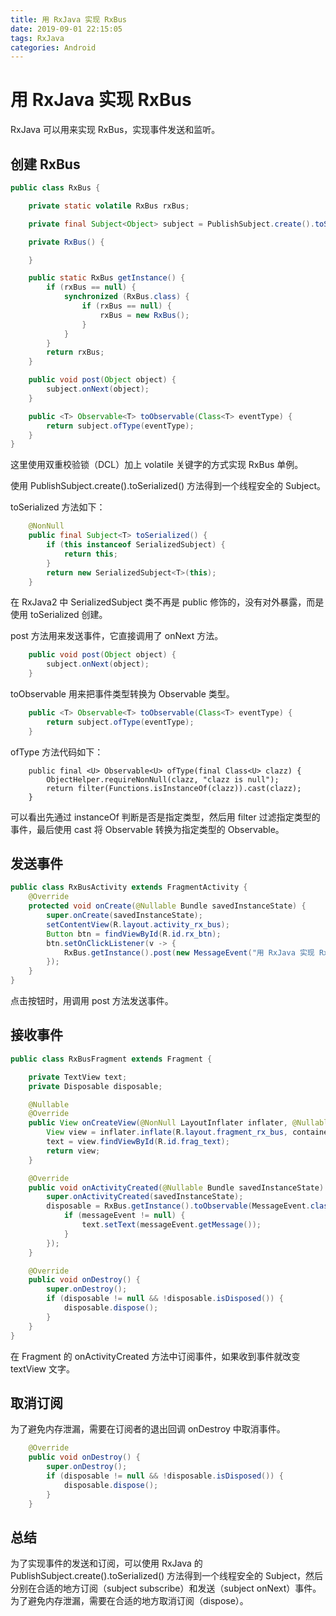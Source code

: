 ```yaml
---
title: 用 RxJava 实现 RxBus
date: 2019-09-01 22:15:05
tags: RxJava
categories: Android
---
```


# 用 RxJava 实现 RxBus

RxJava 可以用来实现 RxBus，实现事件发送和监听。

## 创建 RxBus

```java
public class RxBus {

    private static volatile RxBus rxBus;

    private final Subject<Object> subject = PublishSubject.create().toSerialized();

    private RxBus() {

    }

    public static RxBus getInstance() {
        if (rxBus == null) {
            synchronized (RxBus.class) {
                if (rxBus == null) {
                    rxBus = new RxBus();
                }
            }
        }
        return rxBus;
    }

    public void post(Object object) {
        subject.onNext(object);
    }

    public <T> Observable<T> toObservable(Class<T> eventType) {
        return subject.ofType(eventType);
    }
}
```

这里使用双重校验锁（DCL）加上 volatile 关键字的方式实现 RxBus 单例。

使用 PublishSubject.create().toSerialized() 方法得到一个线程安全的 Subject。

toSerialized 方法如下：

```java
    @NonNull
    public final Subject<T> toSerialized() {
        if (this instanceof SerializedSubject) {
            return this;
        }
        return new SerializedSubject<T>(this);
    }
```

在 RxJava2 中 SerializedSubject 类不再是 public 修饰的，没有对外暴露，而是使用 toSerialized 创建。

post 方法用来发送事件，它直接调用了 onNext 方法。

```java
    public void post(Object object) {
        subject.onNext(object);
    }
```

toObservable 用来把事件类型转换为 Observable 类型。

```java
    public <T> Observable<T> toObservable(Class<T> eventType) {
        return subject.ofType(eventType);
    }
```

ofType 方法代码如下：

```
    public final <U> Observable<U> ofType(final Class<U> clazz) {
        ObjectHelper.requireNonNull(clazz, "clazz is null");
        return filter(Functions.isInstanceOf(clazz)).cast(clazz);
    }
```

可以看出先通过 instanceOf 判断是否是指定类型，然后用 filter 过滤指定类型的事件，最后使用 cast 将 Observable 转换为指定类型的 Observable。

## 发送事件

```java
public class RxBusActivity extends FragmentActivity {
    @Override
    protected void onCreate(@Nullable Bundle savedInstanceState) {
        super.onCreate(savedInstanceState);
        setContentView(R.layout.activity_rx_bus);
        Button btn = findViewById(R.id.rx_btn);
        btn.setOnClickListener(v -> {
            RxBus.getInstance().post(new MessageEvent("用 RxJava 实现 RxBus"));
        });
    }
}
```

点击按钮时，用调用 post 方法发送事件。

## 接收事件

```java
public class RxBusFragment extends Fragment {

    private TextView text;
    private Disposable disposable;

    @Nullable
    @Override
    public View onCreateView(@NonNull LayoutInflater inflater, @Nullable ViewGroup container, @Nullable Bundle savedInstanceState) {
        View view = inflater.inflate(R.layout.fragment_rx_bus, container, false);
        text = view.findViewById(R.id.frag_text);
        return view;
    }

    @Override
    public void onActivityCreated(@Nullable Bundle savedInstanceState) {
        super.onActivityCreated(savedInstanceState);
        disposable = RxBus.getInstance().toObservable(MessageEvent.class).subscribe(messageEvent -> {
            if (messageEvent != null) {
                text.setText(messageEvent.getMessage());
            }
        });
    }

    @Override
    public void onDestroy() {
        super.onDestroy();
        if (disposable != null && !disposable.isDisposed()) {
            disposable.dispose();
        }
    }
}
```

在 Fragment 的 onActivityCreated 方法中订阅事件，如果收到事件就改变 textView 文字。

## 取消订阅

为了避免内存泄漏，需要在订阅者的退出回调 onDestroy 中取消事件。

```java
    @Override
    public void onDestroy() {
        super.onDestroy();
        if (disposable != null && !disposable.isDisposed()) {
            disposable.dispose();
        }
    }
```

## 总结

为了实现事件的发送和订阅，可以使用 RxJava 的 PublishSubject.create().toSerialized() 方法得到一个线程安全的 Subject，然后分别在合适的地方订阅（subject subscribe）和发送（subject onNext）事件。为了避免内存泄漏，需要在合适的地方取消订阅（dispose）。